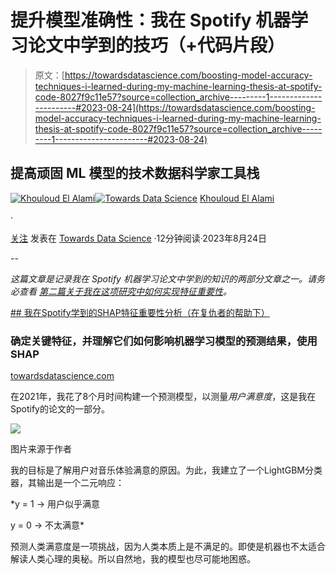 # 提升模型准确性：我在 Spotify 机器学习论文中学到的技巧（+代码片段）

> 原文：[https://towardsdatascience.com/boosting-model-accuracy-techniques-i-learned-during-my-machine-learning-thesis-at-spotify-code-8027f9c11e57?source=collection_archive---------1-----------------------#2023-08-24](https://towardsdatascience.com/boosting-model-accuracy-techniques-i-learned-during-my-machine-learning-thesis-at-spotify-code-8027f9c11e57?source=collection_archive---------1-----------------------#2023-08-24)

## 提高顽固 ML 模型的技术数据科学家工具栈

[](https://medium.com/@elalamik?source=post_page-----8027f9c11e57--------------------------------)[![Khouloud El Alami](../Images/58840bfe28a60892b51d40ad6ba7f5e8.png)](https://medium.com/@elalamik?source=post_page-----8027f9c11e57--------------------------------)[](https://towardsdatascience.com/?source=post_page-----8027f9c11e57--------------------------------)[![Towards Data Science](../Images/a6ff2676ffcc0c7aad8aaf1d79379785.png)](https://towardsdatascience.com/?source=post_page-----8027f9c11e57--------------------------------) [Khouloud El Alami](https://medium.com/@elalamik?source=post_page-----8027f9c11e57--------------------------------)

·

[关注](https://medium.com/m/signin?actionUrl=https%3A%2F%2Fmedium.com%2F_%2Fsubscribe%2Fuser%2F9c6a36490614&operation=register&redirect=https%3A%2F%2Ftowardsdatascience.com%2Fboosting-model-accuracy-techniques-i-learned-during-my-machine-learning-thesis-at-spotify-code-8027f9c11e57&user=Khouloud+El+Alami&userId=9c6a36490614&source=post_page-9c6a36490614----8027f9c11e57---------------------post_header-----------) 发表在 [Towards Data Science](https://towardsdatascience.com/?source=post_page-----8027f9c11e57--------------------------------) ·12分钟阅读·2023年8月24日[](https://medium.com/m/signin?actionUrl=https%3A%2F%2Fmedium.com%2F_%2Fvote%2Ftowards-data-science%2F8027f9c11e57&operation=register&redirect=https%3A%2F%2Ftowardsdatascience.com%2Fboosting-model-accuracy-techniques-i-learned-during-my-machine-learning-thesis-at-spotify-code-8027f9c11e57&user=Khouloud+El+Alami&userId=9c6a36490614&source=-----8027f9c11e57---------------------clap_footer-----------)

--

[](https://medium.com/m/signin?actionUrl=https%3A%2F%2Fmedium.com%2F_%2Fbookmark%2Fp%2F8027f9c11e57&operation=register&redirect=https%3A%2F%2Ftowardsdatascience.com%2Fboosting-model-accuracy-techniques-i-learned-during-my-machine-learning-thesis-at-spotify-code-8027f9c11e57&source=-----8027f9c11e57---------------------bookmark_footer-----------)

*这篇文章是记录我在 Spotify 机器学习论文中学到的知识的两部分文章之一。请务必查看* [*第二篇关于我在这项研究中如何实现特征重要性*](/feature-importance-analysis-with-shap-i-learned-at-spotify-aacd769831b4)*。*

[## 我在Spotify学到的SHAP特征重要性分析（在复仇者的帮助下）](https://towardsdatascience.com/feature-importance-analysis-with-shap-i-learned-at-spotify-aacd769831b4?source=post_page-----8027f9c11e57--------------------------------)

### 确定关键特征，并理解它们如何影响机器学习模型的预测结果，使用SHAP

[towardsdatascience.com](https://towardsdatascience.com/feature-importance-analysis-with-shap-i-learned-at-spotify-aacd769831b4?source=post_page-----8027f9c11e57--------------------------------)

在2021年，我花了8个月时间构建一个预测模型，以测量*用户满意度*，这是我在Spotify的论文的一部分。

![](../Images/2106c3fd9d7bd76cadf0157aecf85277.png)

图片来源于作者

我的目标是了解用户对音乐体验满意的原因。为此，我建立了一个LightGBM分类器，其输出是一个二元响应：

*y = 1 → 用户似乎满意

y = 0 → 不太满意*

预测人类满意度是一项挑战，因为人类本质上是不满足的。即使是机器也不太适合解读人类心理的奥秘。所以自然地，我的模型也尽可能地困惑。
